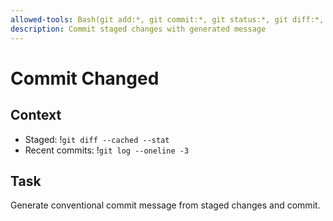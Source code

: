 ```yaml
---
allowed-tools: Bash(git add:*, git commit:*, git status:*, git diff:*, git log:*)
description: Commit staged changes with generated message
---
```


# Commit Changed

## Context
- Staged: !`git diff --cached --stat`
- Recent commits: !`git log --oneline -3`

## Task
Generate conventional commit message from staged changes and commit.